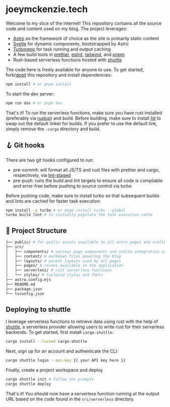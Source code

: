 # joeymckenzie.tech

Welcome to my slice of the internet! This repository contains all the source code and content used on my blog. The project leverages:

- [Astro](https://astro.build) as the framework of choice as the site is primarily static content
- [Svelte](https://svelte.dev) for dynamic components, bootstrapped by Astro
- [Turborepo](https://turbo.build/repo) for task running and output caching
- A few build tools in [prettier](https://prettier.io/), [eslint](https://eslint.org/), [tailwind](https://tailwindcss.com), and [pnpm](https://pnpm.io/)
- Rust-based serverless functions hosted with [shuttle](https://shuttle.rs)

The code here is freely available for anyone to use. To get started, fork/[degit](https://github.com/Rich-Harris/degit) this repository and install dependencies:

```bash
npm install # or pnpm install
```

To start the dev server:

```bash
npm run dev # or pnpm dev
```

That's it! To run the serverless functions, make sure you have rust installed (preferably via [rustup](https://rustup.rs/)) and build. Before building, make sure to install [lld](https://lld.llvm.org/) to swap out the default linker for builds. If you prefer to use the default link, simply remove the `.cargo` directory and build.

## 🪝 Git hooks

There are two git hooks configured to run:

- pre-commit: will format all JS/TS and rust files with prettier and cargo, respectively, via [lint-staged](https://www.npmjs.com/package/lint-staged)
- pre-push: runs the build and lint targets to ensure all code is compilable and error-free before pushing to source control via turbo

Before pushing code, make sure to install turbo so that subsequent builds and lints are cached for faster task execution:

```bash
npm install -g turbo # or pnpm install turbo --global
turbo build lint # to initially populate the task execution cache
```

## 🚀 Project Structure

```bash
├── public/ # for public assets available to all astro pages and svelte components
├── src/
│   ├── components/ # various page components and svelte integration components
│   ├── content/ # markdown files powering the blog
│   ├── layouts/ # parent layouts used by all pages
│   ├── pages/ # routes available in the application
│   ├── serverless/ # rust serverless functions
│   └── styles/ # tailwind styles and fonts
├── astro.config.mjs
├── README.md
├── package.json
└── tsconfig.json
```

## Deploying to shuttle

I leverage serverless functions to retrieve data using rust with the help of [shuttle](https://shuttle.rs), a serverless provider allowing users to write rust for their serverless backends. To get started, first install `cargo-shuttle`:

```bash
cargo install --locked cargo-shuttle
```

Next, sign up for an account and authenticate the CLI:

```bash
cargo shuttle login --api-key {{ your API key here }}
```

Finally, create a project workspace and deploy

```bash
cargo shuttle init # follow the prompts
cargo shuttle deploy
```

That's it! You should now have a serverless function running at the output URL based on the code found in the `src/serverless` directory.
